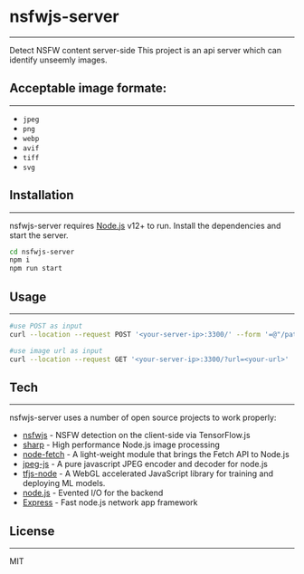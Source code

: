 # nsfwjs-server
---------------
Detect NSFW content server-side
This project is an api server which can identify unseemly images.
## Acceptable image formate:
---------------
- `jpeg`
- `png`
- `webp`
- `avif`
- `tiff`
- `svg`

## Installation
---------------
nsfwjs-server requires [Node.js](https://nodejs.org/) v12+ to run.
Install the dependencies and start the server.

```sh
cd nsfwjs-server
npm i
npm run start
```

## Usage
---------------
```sh
#use POST as input
curl --location --request POST '<your-server-ip>:3300/' --form '=@"/path/to/example.jpg"'

#use image url as input
curl --location --request GET '<your-server-ip>:3300/?url=<your-url>'
```

## Tech
---------------
nsfwjs-server uses a number of open source projects to work properly:

- [nsfwjs] - NSFW detection on the client-side via TensorFlow.js
- [sharp] - High performance Node.js image processing
- [node-fetch] - A light-weight module that brings the Fetch API to Node.js 
- [jpeg-js] - A pure javascript JPEG encoder and decoder for node.js
- [tfjs-node] - A WebGL accelerated JavaScript library for training and deploying ML models. 
- [node.js] - Evented I/O for the backend
- [Express] - Fast node.js network app framework

## License
---------------
MIT

[nsfwjs]: https://github.com/infinitered/nsfwjs
[sharp]: https://github.com/lovell/sharp
[node-fetch]: https://github.com/node-fetch/node-fetch
[jpeg-js]: https://github.com/jpeg-js/jpeg-js
[tfjs-node]: https://github.com/tensorflow/tfjs
[express]: <http://expressjs.com>
[node.js]: <http://nodejs.org>
